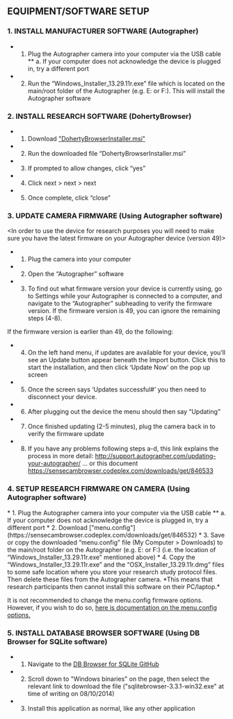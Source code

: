 ## EQUIPMENT/SOFTWARE SETUP
<do once for all devices before using them>

### 1. INSTALL MANUFACTURER SOFTWARE (Autographer)
* 1.	Plug the Autographer camera into your computer via the USB cable
** a.	If your computer does not acknowledge the device is plugged in, try a different port
* 2.	Run the “Windows_Installer_13.29.11r.exe” file which is located on the main/root folder of the Autographer (e.g. E: or F:). This will install the Autographer software

### 2. INSTALL RESEARCH SOFTWARE (DohertyBrowser)
* 1.	Download ["DohertyBrowserInstaller.msi"](https://sensecambrowser.codeplex.com/downloads/get/851027)
* 2.	Run the downloaded file “DohertyBrowserInstaller.msi”
* 3.	If prompted to allow changes, click “yes”
* 4.	Click next > next > next
* 5.	Once complete, click “close”

### 3. UPDATE CAMERA FIRMWARE (Using Autographer software)
<In order to use the device for research purposes you will need to make sure you have the latest firmware on your Autographer device (version 49)>
* 1. Plug the camera into your computer
* 2. Open the “Autographer” software
* 3. To find out what firmware version your device is currently using, go to Settings while your Autographer is connected to a computer, and navigate to the “Autographer” subheading to verify the firmware version. If the firmware version is 49, you can ignore the remaining steps (4-8).

If the firmware version is earlier than 49, do the following:
* 4. On the left hand menu, if updates are available for your device, you’ll see an Update button appear beneath the Import button. Click this to start the installation, and then click ‘Update Now’ on the pop up screen
* 5. Once the screen says ‘Updates successful#’ you then need to disconnect your device.
* 6. After plugging out the device the menu should then say “Updating”
* 7. Once finished updating (2-5 minutes), plug the camera back in to verify the firmware update
* 8. If you have any problems following steps a-d, this link explains the process in more detail: http://support.autographer.com/updating-your-autographer/ ... or this document https://sensecambrowser.codeplex.com/downloads/get/846533

### 4. SETUP RESEARCH FIRMWARE ON CAMERA (Using Autographer software)
<for ethics compatibility and to avoid device sleeping>
* 1. Plug the Autographer camera into your computer via the USB cable
** a.	If your computer does not acknowledge the device is plugged in, try a different port
* 2.	Download ["menu.config"](https://sensecambrowser.codeplex.com/downloads/get/846532)
* 3.	Save or copy the downloaded “menu.config” file (My Computer > Downloads) to the main/root folder on the Autographer (e.g. E: or F:) (i.e. the location of “Windows_Installer_13.29.11r.exe” mentioned above)
* 4. Copy the “Windows_Installer_13.29.11r.exe” and the “OSX_Installer_13.29.11r.dmg” files to some safe location where you store your research study protocol files. Then delete these files from the Autographer camera. *This means that research participants then cannot install this software on their PC/laptop.*

It is not recommended to change the menu.config firmware options. However, if you wish to do so, [here is documentation on the menu.config options.](https://sensecambrowser.codeplex.com/downloads/get/846533)

### 5. INSTALL DATABASE BROWSER SOFTWARE (Using DB Browser for SQLite software)
* 1. Navigate to the [DB Browser for SQLite GitHub](https://github.com/sqlitebrowser/sqlitebrowser/releases)
* 2. Scroll down to "Windows binaries" on the page, then select the relevant link to download the file ("sqlitebrowser-3.3.1-win32.exe" at time of writing on 08/10/2014)
* 3. Install this application as normal, like any other application